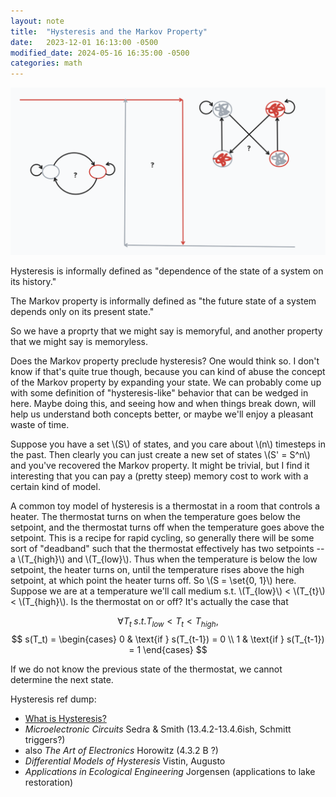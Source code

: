 ```yaml
---
layout: note
title:  "Hysteresis and the Markov Property"
date:   2023-12-01 16:13:00 -0500
modified_date: 2024-05-16 16:35:00 -0500
categories: math
---
```


![migrating](/images/husteros.png)

Hysteresis is informally defined as "dependence of the state of a system on its history." 

The Markov property is informally defined as "the future state of a system depends only on its present state."

So we have a proprty that we might say is memoryful, and another property that we might say is memoryless.

Does the Markov property preclude hysteresis? One would think so. I don't know if that's quite true though, because you can kind of abuse the concept of the Markov property by expanding your state. We can probably come up with some definition of "hysteresis-like" behavior that can be wedged in here. Maybe doing this, and seeing how and when things break down, will help us understand both concepts better, or maybe we'll enjoy a pleasant waste of time.

Suppose you have a set \\(S\\) of states, and you care about \\(n\\) timesteps in the past. Then clearly you can just create a new set of states \\(S' = S^n\\) and you've recovered the Markov property. It might be trivial, but I find it interesting that you can pay a (pretty steep) memory cost to work with a certain kind of model.

A common toy model of hysteresis is a thermostat in a room that controls a heater. The thermostat turns on when the temperature goes below the setpoint, and the thermostat turns off when the temperature goes above the setpoint. This is a recipe for rapid cycling, so generally there will be some sort of "deadband" such that the thermostat effectively has two setpoints -- a \\(T_{high}\\) and \\(T_{low}\\). Thus when the temperature is below the low setpoint, the heater turns on, until the temperature rises above the high setpoint, at which point the heater turns off.  So \\(S = \set{0, 1\}\\) here. Suppose we are at a temperature we'll call medium s.t. \\(T_{low}\\) < \\(T_{t}\\) < \\(T_{high}\\). Is the thermostat on or off? It's actually the case that

$$
\forall T_t \; s.t. T_{low} < T_t < T_{high},
$$
$$
s(T_t) = \begin{cases}
0 & \text{if } s(T_{t-1}) = 0 \\
1 & \text{if } s(T_{t-1}) = 1
\end{cases}
$$

If we do not know the previous state of the thermostat, we cannot determine the next state.

Hysteresis ref dump:
* [What is Hysteresis?](https://www.math.uwaterloo.ca/~kmorris/Preprints/Morris_hysteresis_final.pdf)
* *Microelectronic Circuits* Sedra & Smith (13.4.2-13.4.6ish, Schmitt triggers?)
* also *The Art of Electronics* Horowitz (4.3.2 B ?)
* *Differential Models of Hysteresis* Vistin, Augusto
* *Applications in Ecological Engineering* Jorgensen (applications to lake restoration)
